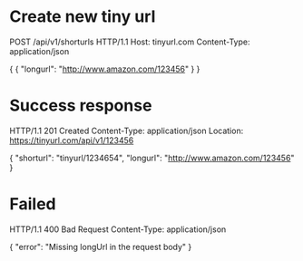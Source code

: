 # Create new tiny url

POST /api/v1/shorturls HTTP/1.1
Host: tinyurl.com
Content-Type: application/json

{
    {
	"longurl": "http://www.amazon.com/123456"
    }
}

# Success response

HTTP/1.1 201 Created
Content-Type: application/json
Location: https://tinyurl.com/api/v1/123456


{
    "shorturl": "tinyurl/1234654",
    "longurl": "http://www.amazon.com/123456"
}

# Failed 

HTTP/1.1 400 Bad Request
Content-Type: application/json

{
  "error": "Missing longUrl in the request body"
}

